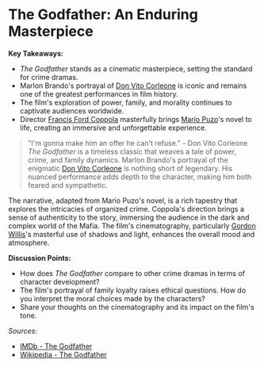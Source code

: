 # The Godfather: An Enduring Masterpiece

**Key Takeaways:**
- *The Godfather* stands as a cinematic masterpiece, setting the standard for crime dramas.
- Marlon Brando's portrayal of [Don Vito Corleone](https://en.wikipedia.org/wiki/Vito_Corleone) is iconic and remains one of the greatest performances in film history.
- The film's exploration of power, family, and morality continues to captivate audiences worldwide.
- Director [Francis Ford Coppola](https://en.wikipedia.org/wiki/Francis_Ford_Coppola) masterfully brings [Mario Puzo](https://en.wikipedia.org/wiki/Mario_Puzo)'s novel to life, creating an immersive and unforgettable experience.

> "I'm gonna make him an offer he can't refuse." - Don Vito Corleone
*The Godfather* is a timeless classic that weaves a tale of power, crime, and family dynamics. Marlon Brando's portrayal of the enigmatic [Don Vito Corleone](https://en.wikipedia.org/wiki/Vito_Corleone) is nothing short of legendary. His nuanced performance adds depth to the character, making him both feared and sympathetic.

The narrative, adapted from Mario Puzo's novel, is a rich tapestry that explores the intricacies of organized crime. Coppola's direction brings a sense of authenticity to the story, immersing the audience in the dark and complex world of the Mafia. The film's cinematography, particularly [Gordon Willis](https://en.wikipedia.org/wiki/Gordon_Willis)'s masterful use of shadows and light, enhances the overall mood and atmosphere.

**Discussion Points:**
- How does *The Godfather* compare to other crime dramas in terms of character development?
- The film's portrayal of family loyalty raises ethical questions. How do you interpret the moral choices made by the characters?
- Share your thoughts on the cinematography and its impact on the film's tone.

*Sources:*
- [IMDb - The Godfather](https://www.imdb.com/title/tt0068646/)
- [Wikipedia - The Godfather](https://en.wikipedia.org/wiki/The_Godfather)
